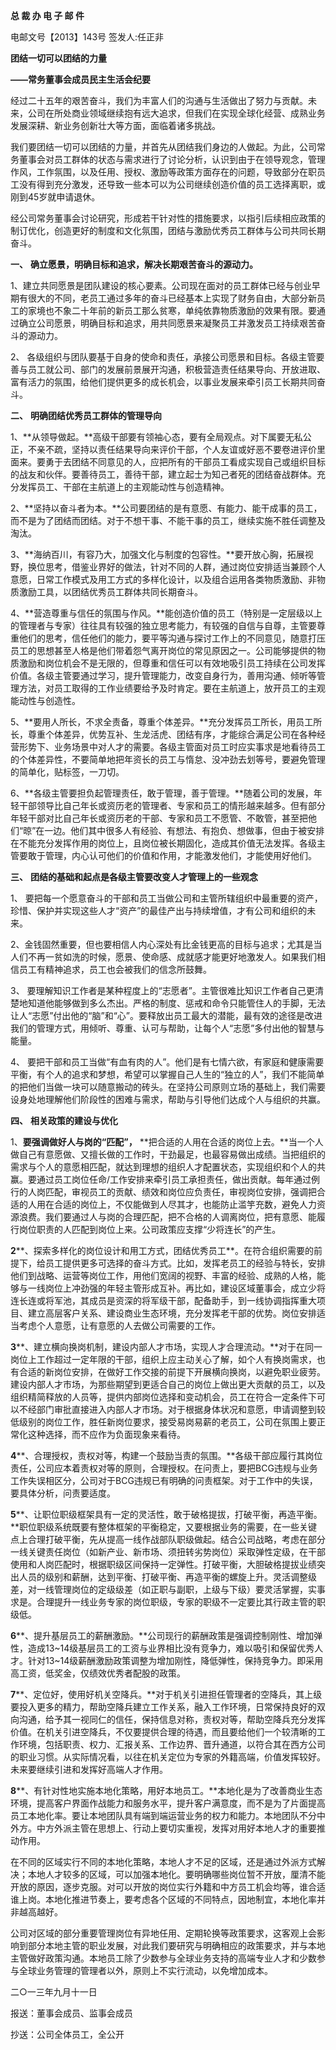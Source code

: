 **总 裁 办 电 子 邮 件**

 

电邮文号【2013】143号         签发人:任正非

 



**团结一切可以团结的力量**

**——常务董事会成员民主生活会纪要**

经过二十五年的艰苦奋斗，我们为丰富人们的沟通与生活做出了努力与贡献。未来，公司在所处商业领域继续抱有远大追求，但我们在实现全球化经营、成熟业务发展深耕、新业务创新壮大等方面，面临着诸多挑战。

我们要团结一切可以团结的力量，并首先从团结我们身边的人做起。为此，公司常务董事会对员工群体的状态与需求进行了讨论分析，认识到由于在领导观念，管理作风，工作氛围，以及任用、授权、激励等政策方面存在的问题，导致部分在职员工没有得到充分激发，还导致一些本可以为公司继续创造价值的员工选择离职，或刚到45岁就申请退休。

经公司常务董事会讨论研究，形成若干针对性的措施要求，以指引后续相应政策的制订优化，创造更好的制度和文化氛围，团结与激励优秀员工群体与公司共同长期奋斗。



**一、**           **确立愿景，明确目标和追求，解决长期艰苦奋斗的源动力。**

1、建立共同愿景是团队建设的核心要素。公司现在面对的员工群体已经与创业早期有很大的不同，老员工通过多年的奋斗已经基本上实现了财务自由，大部分新员工的家境也不象二十年前的新员工那么贫寒，单纯依靠物质激励的效果有限。要通过确立公司愿景，明确目标和追求，用共同愿景来凝聚员工并激发员工持续艰苦奋斗的源动力。

2、  各级组织与团队要基于自身的使命和责任，承接公司愿景和目标。各级主管要善与员工就公司、部门的发展前景展开沟通，积极营造责任结果导向、开放进取、富有活力的氛围，给他们提供更多的成长机会，以事业发展来牵引员工长期共同奋斗。

**二、**           **明确团结优秀员工群体的管理导向**

1、**从领导做起。**高级干部要有领袖心态，要有全局观点。对下属要无私公正，不亲不疏，坚持以责任结果导向来评价干部，个人友谊或好恶不要卷进评价里面来。要勇于去团结不同意见的人，应把所有的干部员工看成实现自己或组织目标的战友和伙伴。要善待员工，善待干部，建立起士为知己者死的团结奋战群体。充分发挥员工、干部在主航道上的主观能动性与创造精神。

2、**坚持以奋斗者为本。**公司要团结的是有意愿、有能力、能干成事的员工，而不是为了团结而团结。对于不想干事、不能干事的员工，继续实施不胜任调整及淘汰。

3、**海纳百川，有容乃大，加强文化与制度的包容性。**要开放心胸，拓展视野，换位思考，借鉴业界好的做法，针对不同的人群，通过岗位安排适当兼顾个人意愿，日常工作模式及用工方式的多样化设计，以及组合运用各类物质激励、非物质激励工具，以团结优秀员工群体共同长期奋斗。

4、**营造尊重与信任的氛围与作风。**能创造价值的员工（特别是一定层级以上的管理者与专家）往往具有较强的独立思考能力，有较强的自信与自尊，主管要尊重他们的思考，信任他们的能力，要平等沟通与探讨工作上的不同意见，随意打压员工的思想甚至人格是他们带着怨气离开岗位的常见原因之一。公司能够提供的物质激励和岗位机会不是无限的，但尊重和信任可以有效地吸引员工持续在公司发挥价值。各级主管要通过学习，提升管理能力，改变自身行为，善用沟通、倾听等管理方法，对员工取得的工作业绩要给予及时肯定。要在主航道上，放开员工的主观能动性与创造性。

5、**要用人所长，不求全责备，尊重个体差异。**充分发挥员工所长，用员工所长，尊重个体差异，优势互补、生龙活虎、团结有序，才能综合满足公司在各种经营形势下、业务场景中对人才的需要。各级主管面对员工时应实事求是地看待员工的个体差异性，不要简单地把年资长的员工与惰怠、没冲劲去划等号，要避免管理的简单化，贴标签，一刀切。

6、**各级主管要担负起管理责任，敢于管理，善于管理。**随着公司的发展，年轻干部领导比自己年长或资历老的管理者、专家和员工的情形越来越多。但有部分年轻干部对比自己年长或资历老的干部、专家和员工不愿管、不敢管，甚至把他们“晾”在一边。他们其中很多人有经验、有想法、有抱负、想做事，但由于被安排在不能充分发挥作用的岗位上，且岗位被长期固化，造成其价值无法发挥。各级主管要敢于管理，内心认可他们的价值和作用，才能激发他们，才能使用好他们。

**三、**           **团结的基础和起点是各级主管要改变人才管理上的一些观念**

1、  要把每一个愿意奋斗的干部和员工当做公司和主管所辖组织中最重要的资产，珍惜、保护并实现这些人才“资产”的最佳产出与持续增值，才有公司和组织的未来。

2、金钱固然重要，但也要相信人内心深处有比金钱更高的目标与追求；尤其是当人们不再一贫如洗的时候，愿景、使命感、成就感才能更好地激发人。如果我们相信员工有精神追求，员工也会被我们的信念所鼓舞。

3、  要理解知识工作者是某种程度上的“志愿者”。主管很难比知识工作者自己更清楚地知道他能够做到多么杰出。严格的制度、惩戒和命令只能管住人的手脚，无法让人“志愿”付出他的“脑”和“心”。要释放出员工最大的潜能，最有效的途径是改进我们的管理方式，用倾听、尊重、认可与帮助，让每个人“志愿”多付出他的智慧与能量。

4、  要把干部和员工当做“有血有肉的人”。他们是有七情六欲，有家庭和健康需要平衡，有个人的追求和梦想，希望可以掌握自己人生的“独立的人”，我们不能简单的把他们当做一块可以随意搬动的砖头。在坚持公司原则立场的基础上，我们需要设身处地理解他们阶段性的困难与需求，帮助与引导他们达成个人与组织的共赢。

**四、**           **相关政策的建设与优化**

1、**要强调做好人与岗的“匹配”，** **把合适的人用在合适的岗位上去。**当一个人做自己有意愿做、又擅长做的工作时，干劲最足，也最容易做出成绩。当把组织的需求与个人的意愿相匹配，就达到理想的组织人才配置状态，实现组织和个人的共赢。要通过员工岗位任命/工作安排来牵引员工承担责任，做出贡献。每年通过例行的人岗匹配，审视员工的贡献、绩效和岗位应负责任，审视岗位安排，强调把合适的人用在合适的岗位上，不仅能做到人尽其才，也能防止滥竽充数，避免人力资源浪费。我们要通过人与岗的合理匹配，把不合格的人调离岗位，把有意愿、能履行岗位职责的人匹配到岗位上来。公司政策应支撑“少将连长”的产生。

**2****、探索多样化的岗位设计和用工方式，团结优秀员工**。在符合组织需要的前提下，给员工提供更多可选择的奋斗方式。比如，发挥老员工的经验与特长，安排他们到战略、运营等岗位工作，用他们宽阔的视野、丰富的经验、成熟的人格，能够与一线岗位上冲劲强的年轻主管形成互补。再比如，建设区域董事会，成立少将连长连或将军池，其成员是资深的将军级干部，配备助手，到一线协调指挥重大项目、建立高层客户关系、建设商业生态环境，充分发挥老干部的优势。岗位安排适当考虑个人意愿，让有意愿的人去做公司需要的工作。

**3****、建立横向换岗机制，建设内部人才市场，实现人才合理流动。**对于在同一岗位上工作超过一定年限的干部，组织上应主动关心了解，如个人有换岗需求，也有合适的新岗位安排，在做好工作交接的前提下开展横向换岗，以避免职业疲劳。建设内部人才市场，为那些期望到更适合自己的岗位上做出更大贡献的员工，以及组织精简释放的人员等，提供内部岗位选择和变动机会，员工在符合一定条件下可以不经部门审批直接进入内部人才市场。对于根据身体状况和意愿，申请调整到较低级别的岗位工作，胜任新岗位要求，接受易岗易薪的老员工，公司在氛围上要正常化这种选择，而不应作为负面现象来看待。

**4****、合理授权，责权对等，构建一个鼓励当责的氛围。**各级干部应履行其岗位责任，公司应本着责权对等的原则，合理授权。在问责上，要把BCG违规与业务工作失误相区分，公司对于BCG违规已有明确的问责框架。对于工作中的失误，要具体分析，问责要适度。

**5****、让职位职级框架具有一定的灵活性，敢于破格提拔，打破平衡，再造平衡。**职位职级系统既要有整体框架的平衡稳定，又要根据业务的需要，在一些关键点上合理打破平衡，先从提高一线作战部队职级做起。结合公司战略，考虑在部分一线关键责任岗位（如新产业、新市场、须扭转劣势岗位）采取弹性定级，在干部使用和人岗匹配时，根据职级区间保持一定弹性。打破平衡，大胆破格提拔业绩突出人员的级别和薪酬，达到平衡、打破平衡、再造平衡的螺旋上升。灵活调整级差，对一线管理岗位的定级级差（如正职与副职，上级与下级）要灵活掌握，实事求是。合理提升一线业务专家的岗位职级，专家的职级不一定要比其行政主管的职级低。

**6****、提升基层员工的薪酬激励。**公司现行的薪酬政策是强调控制刚性、增加弹性，造成13~14级基层员工的工资与业界相比没有竞争力，难以吸引和保留优秀人才。针对13~14级薪酬激励政策调整为增加刚性，降低弹性，保持竞争力。即采用高工资，低奖金，仅绩效优秀者配股的政策。

**7****、定位好，使用好机关空降兵。**对于机关引进担任管理者的空降兵，其上级要投入更多的精力，帮助空降兵建立工作关系，融入工作环境，日常保持良好的双向沟通，给予其一视同仁的信任，保持信息对称，责权对等，帮助空降兵充分发挥价值。在机关引进空降兵，不仅要提供合理的待遇，而且要给他们一个较清晰的工作环境，包括职责、权力、汇报关系、工作边界、晋升通道，以符合其在西方公司的职业习惯。从实际情况看，以往在机关定位为专家的外籍高端，价值发挥较好。未来要继续引进和发挥好高端人才作用。

**8****、有针对性地实施本地化策略，用好本地员工。**本地化是为了改善商业生态环境，提高客户界面作战能力和服务水平，提升客户满意度，而不是为了片面提高员工本地化率。要让本地团队具有端到端运营业务的权力和能力。本地团队不分中外方。中方外派主管在思想上、行动上要切实重视，发挥对用好本地人才的重要推动作用。

在不同的区域实行不同的本地化策略，本地人才不足的区域，还是通过外派方式解决；本地人才较多的区域，可以加强本地化。要明确哪些岗位暂不开放，厘清不能开放的原因，逐步克服。对可以开放的岗位实行外籍和中方员工机会均等，谁合适谁上岗。本地化推进节奏上，要考虑各个区域的不同特点，因地制宜，本地化率并非越高越好。

公司对区域的部分重要管理岗位有异地任用、定期轮换等政策要求，这客观上会影响到部分本地主管的职业发展，对此我们要研究与明确相应的政策要求，并与本地主管做好政策沟通。本地员工除了少数参与全球业务支持的高端专业人才和少数参与全球业务管理的管理者以外，原则上不实行流动，以免增加成本。

 



二○一三年九月十一日



报送：董事会成员、监事会成员

抄送：公司全体员工，全公开

 